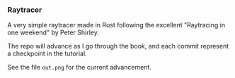 ### Raytracer
A very simple raytracer made in Rust following the excellent 
"Raytracing in one weekend" by Peter Shirley.

The repo will advance as I go through the book, and each
commit represent a checkpoint in the tutorial.

See the file `out.png` for the current advancement.
